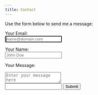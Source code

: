 ```yaml
---
title: Contact
---
```


Use the form below to send me a message:

<form method="post" action="https://formspree.io/f/mwkwnwjp">
  <input type="hidden" name="subject" value="Contact Form" />

  <label for="email">Your Email:</label><br />
  <input type="email" id="email" name="email" placeholder="name@domain.com" autofocus required /><br />

  <label for="name">Your Name:</label><br />
  <input type="text" id="name" name="name" placeholder="John Doe" maxlength="255" required /><br />

  <label for="message">Your Message:</label><br />
  <textarea id="message" name="message" placeholder="Enter your message here" maxlength="2048" required></textarea><br />

  <input type="hidden" name="_next" value="/success" />
  <input class="hidden" type="text" name="_gotcha" />
  <input type="hidden" name="_format" value="plain" />
  <button type="submit">Submit</button>
</form>
